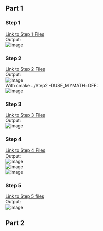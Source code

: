 ## Part 1
### Step 1
[Link to Step 1 Files](https://github.com/phama2/oss-repo-template/tree/master/labs/lab-05/Step1) \
Output: \
![image](https://user-images.githubusercontent.com/70230763/153621148-81c79c43-01c4-473d-b6cd-a8f309e9c70e.png)

### Step 2
[Link to Step 2 Files](https://github.com/phama2/oss-repo-template/tree/master/labs/lab-05/Step2) \
Output: \
![image](https://user-images.githubusercontent.com/70230763/153623729-7911d64d-a69a-4e14-a811-115926dbb7ed.png) \
With cmake ../Step2 -DUSE_MYMATH=OFF: \
![image](https://user-images.githubusercontent.com/70230763/153624583-4fc11f28-206c-4733-81b1-28a0b0e77e9e.png)

### Step 3
[Link to Step 3 Files](https://github.com/phama2/oss-repo-template/tree/master/labs/lab-05/Step3) \
Output: \
![image](https://user-images.githubusercontent.com/70230763/153626369-05cc7a04-eb60-476a-a8b0-3376674ec8da.png)

### Step 4
[Link to Step 4 Files](https://github.com/phama2/oss-repo-template/tree/master/labs/lab-05/Step4) \
Output: \
![image](https://user-images.githubusercontent.com/70230763/153637192-5ed9d166-3b1e-4dcc-b470-90ca8db1e011.png) \
![image](https://user-images.githubusercontent.com/70230763/153637269-8af77f86-bebc-4b95-baa0-692a090a4034.png) \
![image](https://user-images.githubusercontent.com/70230763/153637434-1b71aea2-ba6b-46ac-86cc-4c86e82a44df.png)

### Step 5
[Link to Step 5 files](https://github.com/phama2/oss-repo-template/tree/master/labs/lab-05/Step5) \
Output: \
![image](https://user-images.githubusercontent.com/70230763/153639153-e25214d7-279c-4d94-af55-43ad9224d9c1.png)

## Part 2
